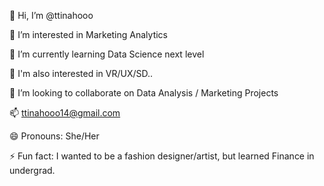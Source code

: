 👋 Hi, I’m @ttinahooo

👀 I’m interested in Marketing Analytics

🌱 I’m currently learning Data Science next level

🌸 I'm also interested in VR/UX/SD..

💞️ I’m looking to collaborate on Data Analysis / Marketing Projects

📫 ttinahooo14@gmail.com

😄 Pronouns: She/Her

⚡ Fun fact: I wanted to be a fashion designer/artist, but learned Finance in undergrad.

<!---
ttinahooo/ttinahooo is a ✨ special ✨ repository because its `README.md` (this file) appears on your GitHub profile.
You can click the Preview link to take a look at your changes.
--->
